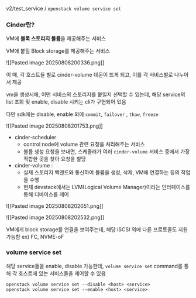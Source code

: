 
v2/test_service / `openstack volume service set`


### Cinder란?

VM에 **블록 스토리지 볼륨**을 제공해주는 서비스

VM에 붙힐 Block storage를 제공해주는 서비스

![[Pasted image 20250808200336.png]]

이 때, 각 호스트들 별로 cinder-volume 데몬이 뜨게 되고, 이를 각 서비스별로 나누어서 제공

vm을 생성시에, 어떤 서비스의 스토리지를 붙일지 선택할 수 있는데, 해당 service의 list 조회 및 enable, disable 시키는 cli가 구현되어 있음

다만 sdk에는 disable, enable 외에  `commit`, `failover` , `thaw`, `freeze`


![[Pasted image 20250808201753.png]]

- cinder-scheduler
	- control node에 volume 관련 요청을 처리해주는 서비스 
	- 볼륨 생성 요청을 보내면, 스케줄러가 여러 `cinder-volume` 서비스 중에서 가장 적합한 곳을 찾아 요청을 할당
- cinder-volume : 
	- 실제 스토리지 백엔드와 통신하여 볼륨을 생성, 삭제, VM에 연결하는 등의 작업을 수행
	- 현재 devstack에서는 LVM(Logical Volume Manager)이라는 인터페이스를 통해 디바이스를 제어

![[Pasted image 20250808202051.png]]


![[Pasted image 20250808202532.png]]

VM에게 block storage를 연결을 보여주는데, 해당 iSCSI 외에 다른 프로토콜도 지원가능함 ex) FC,  NVME-oF


### volume service set
해당 service들을 enable, disable 가능한데, `volume service set` command를 통해 각 호스트에 있는 서비스들을 제어할 수 있음

```
openstack volume service set --disable <host> <service>
openstack volume service set --enable <host> <service>
```